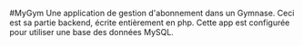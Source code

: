 #MyGym
Une application de gestion d'abonnement dans un Gymnase.
Ceci est sa partie backend, écrite entièrement en php.
Cette app est configurée pour utiliser une base des données MySQL.
